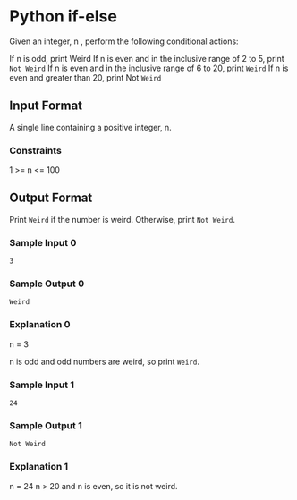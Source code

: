 # Python if-else

Given an integer, n , perform the following conditional actions:

If n is odd, print Weird
If n is even and in the inclusive range of 2 to 5, print `Not Weird`
If n is even and in the inclusive range of 6 to 20, print `Weird`
If n is even and greater than 20, print Not `Weird`

## Input Format

A single line containing a positive integer, n.

### Constraints

1 >= n <= 100

## Output Format

Print `Weird` if the number is weird. Otherwise, print `Not Weird`.

### Sample Input 0

```
3
```

### Sample Output 0

```
Weird
```

### Explanation 0

n = 3

n is odd and odd numbers are weird, so print `Weird`.

### Sample Input 1

```
24
```

### Sample Output 1

```
Not Weird
```

### Explanation 1

n = 24
n > 20 and n is even, so it is not weird.